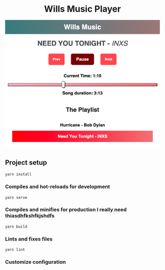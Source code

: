 <h1 align="center">Wills Music Player</h1>
<p align="center">
<img src="assets/1.png">
</p>

## Project setup
```
yarn install
```

### Compiles and hot-reloads for development
```
yarn serve
```

### Compiles and minifies for production I really need thiasdhfkshfkjshdfs
```
yarn build
```

### Lints and fixes files
```
yarn lint
```

### Customize configuration

